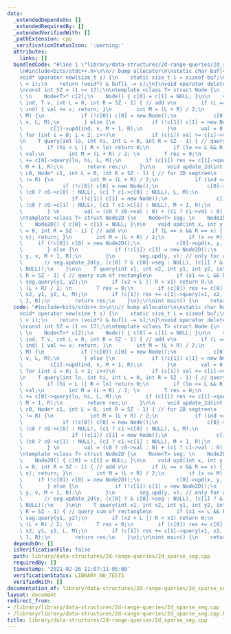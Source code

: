 ```yaml
---
data:
  _extendedDependsOn: []
  _extendedRequiredBy: []
  _extendedVerifiedWith: []
  _pathExtension: cpp
  _verificationStatusIcon: ':warning:'
  attributes:
    links: []
  bundledCode: "#line 1 \"library/data-structures/2d-range-queries/2d_sparse_seg.cpp\"\
    \n#include<bits/stdc++.h>\n\n// bump allocator\n\nstatic char buf[450 << 20];\n\
    void* operator new(size_t s) {\n    static size_t i = sizeof buf;\n    assert(s\
    \ < i);\n    return (void*) & buf[i -= s];\n}\nvoid operator delete(void*) {}\n\
    \nconst int SZ = (1 << 17);\n\ntemplate <class T> struct Node {\n    T val = 0;\
    \ \n    Node<T>* c[2];\n    Node() { c[0] = c[1] = NULL; }\n\n    void upd(int\
    \ ind, T v, int L = 0, int R = SZ - 1) { // add v\n        if (L == ind && R ==\
    \ ind) { val += v; return; }\n        int M = (L + R) / 2;\n        if (ind <=\
    \ M) {\n            if (!c[0]) c[0] = new Node();\n            c[0]->upd(ind,\
    \ v, L, M);\n        } else {\n            if (!c[1]) c[1] = new Node();\n   \
    \         c[1]->upd(ind, v, M + 1, R);\n        }\n        val = 0; \n       \
    \ for (int i = 0; i < 2; i++)\n            if (c[i]) val += c[i]->val;\n    }\n\
    \n    T query(int lo, int hi, int L = 0, int R = SZ - 1) { // query sum of segment\n\
    \        if (hi < L || R < lo) return 0;\n        if (lo <= L && R <= hi) return\
    \ val;\n        int M = (L + R) / 2; \n        T res = 0;\n        if (c[0]) res\
    \ += c[0]->query(lo, hi, L, M);\n        if (c[1]) res += c[1]->query(lo, hi,\
    \ M + 1, R);\n        return res;\n    }\n\n    void update_2d(int ind, Node*\
    \ c0, Node* c1, int L = 0, int R = SZ - 1) { // for 2D segtree\n        if (L\
    \ != R) {\n            int M = (L + R) / 2;\n            if (ind <= M) {\n   \
    \             if (!c[0]) c[0] = new Node();\n                c[0]->update_2d(ind,\
    \ (c0 ? c0->c[0] : NULL), (c1 ? c1->c[0] : NULL), L, M);\n            } else {\n\
    \                if (!c[1]) c[1] = new Node();\n                c[1]->update_2d(ind,\
    \ (c0 ? c0->c[1] : NULL), (c1 ? c1->c[1] : NULL), M + 1, R);\n            }\n\
    \        } \n        val = (c0 ? c0->val : 0) + (c1 ? c1->val : 0);\n    }\n};\n\
    \ntemplate <class T> struct Node2D {\n    Node<T> seg; \n    Node2D* c[2];\n\n\
    \    Node2D() { c[0] = c[1] = NULL; }\n\n    void upd(int x, int y, T v, int L\
    \ = 0, int R = SZ - 1) { // add v\n        if (L == x && R == x) { seg.upd(y,\
    \ v); return; }\n        int M = (L + R) / 2;\n        if (x <= M) {\n       \
    \     if (!c[0]) c[0] = new Node2D();\n            c[0]->upd(x, y, v, L, M);\n\
    \        } else {\n            if (!c[1]) c[1] = new Node2D();\n            c[1]->upd(x,\
    \ y, v, M + 1, R);\n        }\n        seg.upd(y, v); // only for addition\n \
    \       // seg.update_2d(y, (c[0] ? & c[0]->seg : NULL), (c[1] ? & c[1]->seg :\
    \ NULL));\n    }\n\n    T query(int x1, int x2, int y1, int y2, int L = 0, int\
    \ R = SZ - 1) { // query sum of rectangle\n        if (x1 <= L && R <= x2) return\
    \ seg.query(y1, y2);\n        if (x2 < L || R < x1) return 0;\n        int M =\
    \ (L + R) / 2; \n        T res = 0;\n        if (c[0]) res += c[0]->query(x1,\
    \ x2, y1, y2, L, M);\n        if (c[1]) res += c[1]->query(x1, x2, y1, y2, M +\
    \ 1, R);\n        return res;\n    }\n};\n\nint main() {\n    return 0;\n}\n"
  code: "#include<bits/stdc++.h>\n\n// bump allocator\n\nstatic char buf[450 << 20];\n\
    void* operator new(size_t s) {\n    static size_t i = sizeof buf;\n    assert(s\
    \ < i);\n    return (void*) & buf[i -= s];\n}\nvoid operator delete(void*) {}\n\
    \nconst int SZ = (1 << 17);\n\ntemplate <class T> struct Node {\n    T val = 0;\
    \ \n    Node<T>* c[2];\n    Node() { c[0] = c[1] = NULL; }\n\n    void upd(int\
    \ ind, T v, int L = 0, int R = SZ - 1) { // add v\n        if (L == ind && R ==\
    \ ind) { val += v; return; }\n        int M = (L + R) / 2;\n        if (ind <=\
    \ M) {\n            if (!c[0]) c[0] = new Node();\n            c[0]->upd(ind,\
    \ v, L, M);\n        } else {\n            if (!c[1]) c[1] = new Node();\n   \
    \         c[1]->upd(ind, v, M + 1, R);\n        }\n        val = 0; \n       \
    \ for (int i = 0; i < 2; i++)\n            if (c[i]) val += c[i]->val;\n    }\n\
    \n    T query(int lo, int hi, int L = 0, int R = SZ - 1) { // query sum of segment\n\
    \        if (hi < L || R < lo) return 0;\n        if (lo <= L && R <= hi) return\
    \ val;\n        int M = (L + R) / 2; \n        T res = 0;\n        if (c[0]) res\
    \ += c[0]->query(lo, hi, L, M);\n        if (c[1]) res += c[1]->query(lo, hi,\
    \ M + 1, R);\n        return res;\n    }\n\n    void update_2d(int ind, Node*\
    \ c0, Node* c1, int L = 0, int R = SZ - 1) { // for 2D segtree\n        if (L\
    \ != R) {\n            int M = (L + R) / 2;\n            if (ind <= M) {\n   \
    \             if (!c[0]) c[0] = new Node();\n                c[0]->update_2d(ind,\
    \ (c0 ? c0->c[0] : NULL), (c1 ? c1->c[0] : NULL), L, M);\n            } else {\n\
    \                if (!c[1]) c[1] = new Node();\n                c[1]->update_2d(ind,\
    \ (c0 ? c0->c[1] : NULL), (c1 ? c1->c[1] : NULL), M + 1, R);\n            }\n\
    \        } \n        val = (c0 ? c0->val : 0) + (c1 ? c1->val : 0);\n    }\n};\n\
    \ntemplate <class T> struct Node2D {\n    Node<T> seg; \n    Node2D* c[2];\n\n\
    \    Node2D() { c[0] = c[1] = NULL; }\n\n    void upd(int x, int y, T v, int L\
    \ = 0, int R = SZ - 1) { // add v\n        if (L == x && R == x) { seg.upd(y,\
    \ v); return; }\n        int M = (L + R) / 2;\n        if (x <= M) {\n       \
    \     if (!c[0]) c[0] = new Node2D();\n            c[0]->upd(x, y, v, L, M);\n\
    \        } else {\n            if (!c[1]) c[1] = new Node2D();\n            c[1]->upd(x,\
    \ y, v, M + 1, R);\n        }\n        seg.upd(y, v); // only for addition\n \
    \       // seg.update_2d(y, (c[0] ? & c[0]->seg : NULL), (c[1] ? & c[1]->seg :\
    \ NULL));\n    }\n\n    T query(int x1, int x2, int y1, int y2, int L = 0, int\
    \ R = SZ - 1) { // query sum of rectangle\n        if (x1 <= L && R <= x2) return\
    \ seg.query(y1, y2);\n        if (x2 < L || R < x1) return 0;\n        int M =\
    \ (L + R) / 2; \n        T res = 0;\n        if (c[0]) res += c[0]->query(x1,\
    \ x2, y1, y2, L, M);\n        if (c[1]) res += c[1]->query(x1, x2, y1, y2, M +\
    \ 1, R);\n        return res;\n    }\n};\n\nint main() {\n    return 0;\n}"
  dependsOn: []
  isVerificationFile: false
  path: library/data-structures/2d-range-queries/2d_sparse_seg.cpp
  requiredBy: []
  timestamp: '2021-02-26 11:07:11-05:00'
  verificationStatus: LIBRARY_NO_TESTS
  verifiedWith: []
documentation_of: library/data-structures/2d-range-queries/2d_sparse_seg.cpp
layout: document
redirect_from:
- /library/library/data-structures/2d-range-queries/2d_sparse_seg.cpp
- /library/library/data-structures/2d-range-queries/2d_sparse_seg.cpp.html
title: library/data-structures/2d-range-queries/2d_sparse_seg.cpp
---
```

